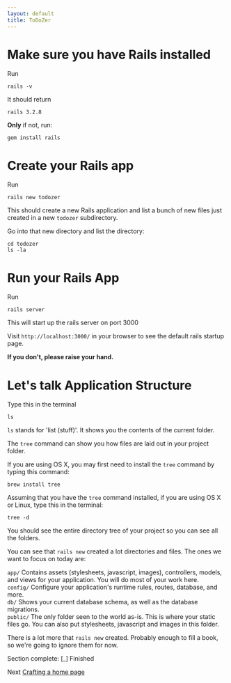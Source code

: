 ```yaml
---
layout: default
title: ToDoZer
---
```


# Make sure you have Rails installed

Run
   
    rails -v 

It should return

    rails 3.2.8

**Only** if not, run:

    gem install rails

# Create your Rails app

Run
    
    rails new todozer

This should create a new Rails application and list a bunch of new files just created in a new `todozer` subdirectory.

Go into that new directory and list the directory:

    cd todozer
    ls -la

# Run your Rails App

Run

    rails server

This will start up the rails server on port 3000

Visit `http://localhost:3000/` in your browser to see the default rails startup page.

**If you don't, please raise your hand.**

# Let's talk Application Structure

Type this in the terminal

```
ls
```

`ls` stands for 'list (stuff)'.
It shows you the contents of the current folder.

The `tree` command can show you how files are laid out in your project
folder.

If you are using OS X, you may first need to install the `tree` command
by typing this command:

```
brew install tree
```

Assuming that you have the `tree` command installed, if you are using OS
X or Linux, type this in the terminal: 

```
tree -d
```

You should see the entire directory tree of your project so you can see all the folders. 

You can see that `rails new` created a lot directories and files. The ones we want to focus on today are:

`app/` Contains assets (stylesheets, javascript, images), controllers, models, and views for your application.  You will do most of your work here.  
`config/` Configure your application's runtime rules, routes, database, and more.  
`db/` Shows your current database schema, as well as the database migrations.  
`public/` The only folder seen to the world as-is. This is where your static files go. You can also put stylesheets, javascript and images in this folder.

There is a lot more that `rails new` created. Probably enough to fill a book, so we're going to ignore them for now.

Section complete: \[_\] Finished

Next [Crafting a home page](crafting-a-homepage.html)
